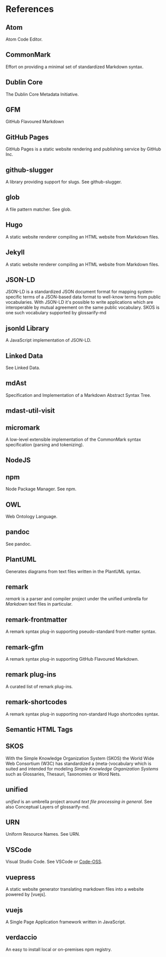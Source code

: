# <x>References</x>

## Atom
<!-- uri: https://atom.io -->
Atom Code Editor.

## CommonMark
<!-- uri: https://commonmark.org -->
Effort on providing a minimal set of standardized Markdown syntax.

## Dublin Core
<!--
  uri: http://purl.org/dc/terms/
  aliases: 'DC, DublinCore, dc:'
-->
The Dublin Core Metadata Initiative.

## GFM
<!--
  uri: https://github.github.com/gfm/
  aliases: GFM, GitHub Flavoured Markdown, GitHub Flavored Markdown
-->
GitHub Flavoured Markdown

## GitHub Pages
<!-- uri: https://pages.github.com/ -->

GitHub Pages is a static website rendering and publishing service by GitHub Inc.

## github-slugger
<!-- uri: https://npmjs.com/package/github-slugger -->
A library providing support for slugs. See github-slugger.

## glob
<!-- uri: https://github.com/isaacs/node-glob#glob-primer -->
A file pattern matcher. See glob.

## Hugo
<!-- uri: https://gohugo.io -->
A static website renderer compiling an HTML website from Markdown files.

## Jekyll
<!-- uri: https://jekyllrb.com -->
A static website renderer compiling an HTML website from Markdown files.

## JSON-LD
<!--
  uri: https://json-ld.org
  aliases: JSON-LD Spec
-->

JSON-LD is a standardized JSON document format for mapping system-specific terms of a JSON-based data format to well-know terms from public vocabularies. With JSON-LD it's possible to write applications which are interoperable by mutual agreement on the same public vocabulary. SKOS is one such vocabulary supported by glossarify-md

## jsonld Library
<!--
  uri: https://npmjs.com/package/jsonld
  aliases: jsonld
-->
A JavaScript implementation of JSON-LD.

## Linked Data
<!--
  uri: https://www.w3.org/standards/semanticweb/ontology
  aliases: LD
-->
See Linked Data.

## mdAst
<!--
  uri: https://github.com/syntax-tree/mdast
  aliases: mdAST, mdast
-->

Specification and Implementation of a Markdown Abstract Syntax Tree.

## mdast-util-visit
<!-- uri: https://npmjs.com/package/mdast-util-visit -->

## micromark
<!-- uri: https://github.com/micromark/ -->

A low-level extensible implementation of the CommonMark syntax specification (parsing and tokenizing).

## NodeJS
<!--
  uri: https://nodejs.org
  aliases: nodejs, node.js
-->

## npm
<!-- uri: https://npmjs.com -->

Node Package Manager. See npm.

## OWL
<!-- uri: https://www.w3.org/TR/2012/REC-owl2-overview-20121211/ -->

Web Ontology Language.

## pandoc
<!-- uri: https://pandoc.org -->

See pandoc.

## PlantUML
<!-- uri: https://plantuml.com -->
Generates diagrams from text files written in the PlantUML syntax.

## remark
<!-- uri: https://github.com/remarkjs/remark -->

*remark* is a parser and compiler project under the unified umbrella for *Markdown* text files in particular.

## remark-frontmatter
<!-- uri: https://npmjs.com/package/remark-frontmatter -->

A remark syntax plug-in supporting pseudo-standard front-matter syntax.

## remark-gfm
<!-- uri: https://npmjs.com/package/remark-gfm -->

A remark syntax plug-in supporting GitHub Flavoured Markdown.

## remark plug-ins
<!--
uri: https://github.com/remarkjs/awesome-remark
aliases: remark plug-in ecosystem, plug-in ecosystem
-->
A curated list of remark plug-ins.

## remark-shortcodes
<!-- uri: https://www.npmjs.com/package/remark-shortcodes -->

A remark syntax plug-in supporting non-standard Hugo shortcodes syntax.

## Semantic HTML Tags
<!--
   uri: https://www.w3schools.com/html/html5_semantic_elements.asp
   aliases: Semantic HTML elements
-->

## SKOS
<!-- uri: http://w3.org/skos/ -->

With the Simple Knowledge Organization System (SKOS) the World Wide Web Consortium (W3C) has standardized a (meta-)vocabulary which is suited and intended for modeling *Simple Knowledge Organization Systems* such as Glossaries, Thesauri, Taxonomies or Word Nets.

## unified
<!-- uri: https://unifiedjs.com -->

*unified* is an umbrella project around *text file processing in general*. See also Conceptual Layers of glossarify-md.

## URN
<!-- uri: https://www.iana.org/assignments/urn-namespaces/urn-namespaces.xhtml -->
Uniform Resource Names. See URN.

## VSCode
<!-- uri: https://code.visualstudio.com -->
[Code-OSS]: https://github.com/microsoft/vscode

Visual Studio Code. See VSCode or [Code-OSS].

## vuepress
<!-- uri: https://vuepress.vuejs.org -->

A static website generator translating markdown files into a website powered by [vuejs].

## vuejs
<!-- uri: https://vuejs.org -->

A Single Page Application framework written in JavaScript.

## verdaccio
<!-- uri: https://npmjs.com/package/verdaccio -->

An easy to install local or on-premises npm registry.
